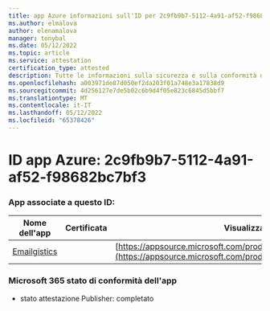 ```yaml
---
title: app Azure informazioni sull'ID per 2c9fb9b7-5112-4a91-af52-f98682bc7bf3
ms.author: elmalova
author: elenamalova
manager: tonybal
ms.date: 05/12/2022
ms.topic: article
ms.service: attestation
certification_type: attested
description: Tutte le informazioni sulla sicurezza e sulla conformità disponibili per 2c9fb9b7-5112-4a91-af52-f98682bc7bf3.
ms.openlocfilehash: a003971de87d050ef2da203f01a748e3a17838d9
ms.sourcegitcommit: 4d256127e7de5b02c6b9d4f05e823c6845d5bbf7
ms.translationtype: MT
ms.contentlocale: it-IT
ms.lasthandoff: 05/12/2022
ms.locfileid: "65378426"
---
```

# <a name="azure-app-id-2c9fb9b7-5112-4a91-af52-f98682bc7bf3"></a>ID app Azure: 2c9fb9b7-5112-4a91-af52-f98682bc7bf3


### <a name="apps-associated-with-this-id"></a>App associate a questo ID:
| **Nome dell'app** | **Certificata** | **Visualizzazione in AppSource** |
|--------------|---------------|-----------------------|
| [Emailgistics](../forward/emailgistics.emailgistics_shared_email.md) |  | [https://appsource.microsoft.com/product/office/emailgistics.emailgistics_shared_email](https://appsource.microsoft.com/product/office/emailgistics.emailgistics_shared_email) |

### <a name="microsoft-365-app-compliance-status"></a>Microsoft 365 stato di conformità dell'app
- stato attestazione Publisher: completato
